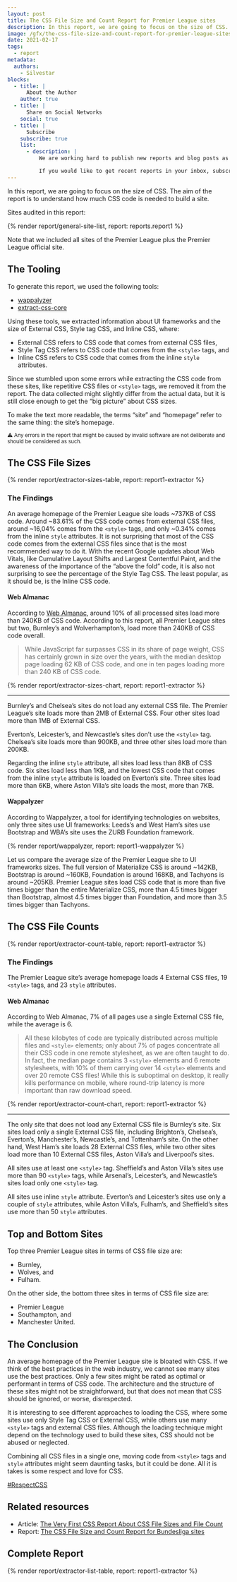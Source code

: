 ```yaml
---
layout: post
title: The CSS File Size and Count Report for Premier League sites
description: In this report, we are going to focus on the size of CSS. The aim of the report is to understand how much CSS code is needed to build a site.
image: /gfx/the-css-file-size-and-count-report-for-premier-league-sites.jpg
date: 2021-02-17
tags:
  - report
metadata:
  authors:
    - Silvestar
blocks:
  - title: |
      About the Author
    author: true
  - title: |
      Share on Social Networks
    social: true
  - title: |
      Subscribe
    subscribe: true
    list:
      - description: |
          We are working hard to publish new reports and blog posts as soon as possible.

          If you would like to get recent reports in your inbox, subscribe here!
---
```


In this report, we are going to focus on the size of CSS. The aim of the report is to understand how much CSS code is needed to build a site.

Sites audited in this report:

{% render report/general-site-list, report: reports.report1 %}

Note that we included all sites of the Premier League plus the Premier League official site.

## The Tooling

To generate this report, we used the following tools:

- [wappalyzer](https://github.com/aliasio/wappalyzer)
- [extract-css-core](https://github.com/projectwallace/extract-css-core)

Using these tools, we extracted information about UI frameworks and the size of External CSS, Style tag CSS, and Inline CSS, where:

- External CSS refers to CSS code that comes from external CSS files,
- Style Tag CSS refers to CSS code that comes from the `<style>` tags, and
- Inline CSS refers to CSS code that comes from the inline `style` attributes.

Since we stumbled upon some errors while extracting the CSS code from these sites, like repetitive CSS files or `<style>` tags, we removed it from the report. The data collected might slightly differ from the actual data, but it is still close enough to get the “big picture” about CSS sizes.

To make the text more readable, the terms “site” and “homepage” refer to the same thing: the site’s homepage.

<small>⚠️ Any errors in the report that might be caused by invalid software are not deliberate and should be considered as such.</small>

## The CSS File Sizes

{% render report/extractor-sizes-table, report: report1-extractor %}

### The Findings

An average homepage of the Premier League site loads ~737KB of CSS code. Around ~83.61% of the CSS code comes from external CSS files, around ~16,04% comes from the `<style>` tags, and only ~0.34% comes from the inline `style` attributes. It is not surprising that most of the CSS code comes from the external CSS files since that is the most recommended way to do it. With the recent Google updates about Web Vitals, like Cumulative Layout Shifts and Largest Contentful Paint, and the awareness of the importance of the “above the fold” code, it is also not surprising to see the percentage of the Style Tag CSS. The least popular, as it should be, is the Inline CSS code.

#### Web Almanac

According to [Web Almanac](https://almanac.httparchive.org/en/2020/css#usage), around 10% of all processed sites load more than 240KB of CSS code. According to this report, all Premier League sites but two, Burnley’s and Wolverhampton’s, load more than 240KB of CSS code overall.

> While JavaScript far surpasses CSS in its share of page weight, CSS has certainly grown in size over the years, with the median desktop page loading 62 KB of CSS code, and one in ten pages loading more than 240 KB of CSS code.

{% render report/extractor-sizes-chart, report: report1-extractor %}

---

Burnley’s and Chelsea’s sites do not load any external CSS file. The Premier League’s site loads more than 2MB of External CSS. Four other sites load more than 1MB of External CSS.

Everton’s, Leicester’s, and Newcastle’s sites don’t use the `<style>` tag. Chelsea’s site loads more than 900KB, and three other sites load more than 200KB.

Regarding the inline `style` attribute, all sites load less than 8KB of CSS code. Six sites load less than 1KB, and the lowest CSS code that comes from the inline `style` attribute is loaded on Everton’s site. Three sites load more than 6KB, where Aston Villa’s site loads the most, more than 7KB.

#### Wappalyzer

According to Wappalyzer, a tool for identifying technologies on websites, only three sites use UI frameworks: Leeds’s and West Ham’s sites use Bootstrap and WBA’s site uses the ZURB Foundation framework.

{% render report/wappalyzer, report: report1-wappalyzer %}

Let us compare the average size of the Premier League site to UI frameworks sizes. The full version of Materialize CSS is around ~142KB, Bootstrap is around ~160KB, Foundation is around 168KB, and Tachyons is around ~205KB. Premier League sites load CSS code that is more than five times bigger than the entire Materialize CSS, more than 4.5 times bigger than Bootstrap, almost 4.5 times bigger than Foundation, and more than 3.5 times bigger than Tachyons.

## The CSS File Counts

{% render report/extractor-count-table, report: report1-extractor %}

### The Findings

The Premier League site’s average homepage loads 4 External CSS files, 19 `<style>` tags, and 23 `style` attributes.

#### Web Almanac

According to Web Almanac, 7% of all pages use a single External CSS file, while the average is 6.

> All these kilobytes of code are typically distributed across multiple files and `<style>` elements; only about 7% of pages concentrate all their CSS code in one remote stylesheet, as we are often taught to do. In fact, the median page contains 3 `<style>` elements and 6 remote stylesheets, with 10% of them carrying over 14 `<style>` elements and over 20 remote CSS files! While this is suboptimal on desktop, it really kills performance on mobile, where round-trip latency is more important than raw download speed.

{% render report/extractor-count-chart, report: report1-extractor %}

---

The only site that does not load any External CSS file is Burnley’s site. Six sites load only a single External CSS file, including Brighton’s, Chelsea’s, Everton’s, Manchester’s, Newcastle’s, and Tottenham’s site. On the other hand, West Ham’s site loads 28 External CSS files, while two other sites load more than 10 External CSS files, Aston Villa’s and Liverpool’s sites.

All sites use at least one `<style>` tag. Sheffield’s and Aston Villa’s sites use more than 90 `<style>` tags, while Arsenal’s, Leicester’s, and Newcastle’s sites load only one `<style>` tag.

All sites use inline `style` attribute. Everton’s and Leicester’s sites use only a couple of `style` attributes, while Aston Villa’s, Fulham’s, and Sheffield’s sites use more than 50 `style` attributes.

## Top and Bottom Sites

Top three Premier League sites in terms of CSS file size are:

- Burnley,
- Wolves, and
- Fulham.

On the other side, the bottom three sites in terms of CSS file size are:

- Premier League
- Southampton, and
- Manchester United.

## The Conclusion

An average homepage of the Premier League site is bloated with CSS. If we think of the best practices in the web industry, we cannot see many sites use the best practices. Only a few sites might be rated as optimal or performant in terms of CSS code. The architecture and the structure of these sites might not be straightforward, but that does not mean that CSS should be ignored, or worse, disrespected.

It is interesting to see different approaches to loading the CSS, where some sites use only Style Tag CSS or External CSS, while others use many `<style>` tags and external CSS files. Although the loading technique might depend on the technology used to build these sites, CSS should not be abused or neglected.

Combining all CSS files in a single one, moving code from `<style>` tags and `style` attributes might seem daunting tasks, but it could be done. All it is takes is some respect and love for CSS.

[#RespectCSS](https://twitter.com/search?q=%23RespectCSS&src=typed_query)

## Related resources

- Article: [The Very First CSS Report About CSS File Sizes and File Count](/blog/the-very-first-css-report-about-css-file-sizes-and-file-count/)
- Report: [The CSS File Size and Count Report for Bundesliga sites](/reports/bundesliga-2021-03/)

## Complete Report

{% render report/extractor-list-table, report: report1-extractor %}
